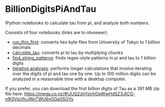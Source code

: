 BillionDigitsPiAndTau
=====================

IPython notebooks to calculate tau from pi, and analyze both numbers.

Consists of four notebooks (links are to nbviewer):

* [run_this_first](http://nbviewer.ipython.org/github/Prooffreader/BillionDigitsPiAndTau/blob/master/run_this_first.ipynb): converts hex byte files from University of Tokyo to 1 billion decimals
* [calculate_tau](http://nbviewer.ipython.org/github/Prooffreader/BillionDigitsPiAndTau/blob/master/calculate_tau.ipynb): converts pi to tau by multiplying chunks
* [find_string_patterns](http://nbviewer.ipython.org/github/Prooffreader/BillionDigitsPiAndTau/blob/master/find_string_patterns.ipynb): finds regex-style patterns in pi and tau to 1 billion digits
* [iterative analyses](http://nbviewer.ipython.org/github/Prooffreader/BillionDigitsPiAndTau/blob/master/iterative_analyses.ipynb): performs longer calculations that involve iterating over the digits of pi and tau one by one. Up to 100 million digits can be analyzed in a reasonable time with a desktop computer.

If you prefer, you can download the first billion digits of Tau as a 391 MB zip file here: https://mega.co.nz/#!JUQ2zIrI!zjrhOpWwHdSZ3JtCG-n9l3VsUfnJWnTWU6yGGe0SGYs
